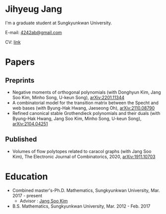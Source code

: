 # Jihyeug Jang
I'm a graduate student at Sungkyunkwan University.

E-mail: 4242ab@gmail.com

CV: [link](CV.pdf)

# Papers
## Preprints
- Negative moments of orthogonal polynomials (with Donghyun Kim, Jang Soo Kim, Minho Song, U-keun Song), [arXiv:2201.11344](https://arxiv.org/abs/2201.11344)
- A combinatorial model for the transition matrix between the Specht and web bases (with Byung-Hak Hwang, Jaeseong Oh), [arXiv:2110.08790](https://arxiv.org/abs/2110.08790)
- Refined canonical stable Grothendieck polynomials and their duals (with Byung-Hak Hwang, Jang Soo Kim, Minho Song, U-keun Song), [arXiv:2104.04251](https://arxiv.org/abs/2104.04251)
## Published
- Volumes of flow polytopes related to caracol graphs (with Jang Soo Kim), The Electronic Journal of Combinatorics, 2020, [arXiv:1911.10703](https://arxiv.org/abs/1911.10703) 

# Education
 - Combined master's-Ph.D. Mathematics, Sungkyunkwan University, Mar. 2017 - present
   - Advisor : [Jang Soo Kim](https://jangsookim.github.io)
 - B.S. Mathematics, Sungkyunkwan University, Mar. 2012 - Feb. 2017
